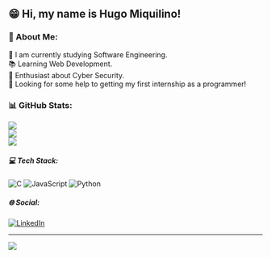 ## 😁 Hi, my name is Hugo Miquilino!

### 💫 About Me:

🌱 I am currently studying Software Engineering.<br>
📚 Learning Web Development.<br>
🔐 Enthusiast about Cyber Security.<br>
🤝 Looking for some help to getting my first internship as a programmer!

### 📊 GitHub Stats:
![](https://github-readme-stats.vercel.app/api?username=hugoMiquilino&theme=dark&hide_border=true&include_all_commits=false&count_private=false)<br/>
![](https://github-readme-streak-stats.herokuapp.com/?user=hugoMiquilino&theme=dark&hide_border=true)<br/>
![](https://github-readme-stats.vercel.app/api/top-langs/?username=hugoMiquilino&theme=dark&hide_border=true&include_all_commits=false&count_private=false&layout=compact)

##### 💻 Tech Stack:
![C](https://img.shields.io/badge/c-%2300599C.svg?style=flat-square&logo=c&logoColor=white) ![JavaScript](https://img.shields.io/badge/javascript-%23323330.svg?style=flat-square&logo=javascript&logoColor=%23F7DF1E) ![Python](https://img.shields.io/badge/python-3670A0?style=flat-square&logo=python&logoColor=ffdd54)

##### 🌐 Social:
[![LinkedIn](https://img.shields.io/badge/LinkedIn-%230077B5.svg?logo=linkedin&logoColor=white)](https://linkedin.com/in/hugomiquilino) 

---
[![](https://visitcount.itsvg.in/api?id=hugoMiquilino&icon=1&color=3)](https://visitcount.itsvg.in)
